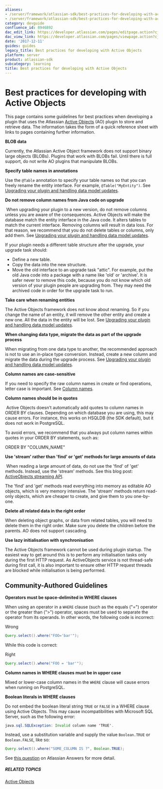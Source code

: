 ```yaml
---
aliases:
- /server/framework/atlassian-sdk/best-practices-for-developing-with-active-objects-8946892.html
- /server/framework/atlassian-sdk/best-practices-for-developing-with-active-objects-8946892.md
category: devguide
confluence_id: 8946892
dac_edit_link: https://developer.atlassian.com/pages/editpage.action?cjm=wozere&pageId=8946892
dac_view_link: https://developer.atlassian.com/pages/viewpage.action?cjm=wozere&pageId=8946892
date: '2017-12-11'
guides: guides
legacy_title: Best practices for developing with Active Objects
platform: server
product: atlassian-sdk
subcategory: learning
title: Best practices for developing with Active Objects
---
```

# Best practices for developing with Active Objects

This page contains some guidelines for best practices when developing a plugin that uses the Atlassian [Active Objects](https://developer.atlassian.com/display/AO/Active+Objects) (AO) plugin to store and retrieve data. The information takes the form of a quick reference sheet with links to pages containing further information.

**BLOB data**

Currently, the Atlassian Active Object framework does not support binary large objects (BLOBs). Plugins that work with BLOBs fail. Until there is full support, do not write AO plugins that manipulate BLOBs.

**Specify table names in annotations**

Use the `@Table` annotation to specify your table names so that you can freely rename the entity interface. For example, `@Table("MyEntity")`. See [Upgrading your plugin and handling data model updates](/server/framework/atlassian-sdk/upgrading-your-plugin-and-handling-data-model-updates).

**Do not remove column names from Java code on upgrade**

 When upgrading your plugin to a new version, do not remove columns unless you are aware of the consequences. Active Objects will make the database match the entity interface in the Java code. It alters tables to match the current interface. Removing columns will result in data loss. For that reason, we recommend that you do not delete tables or columns, only add them. See [Upgrading your plugin and handling data model updates](/server/framework/atlassian-sdk/upgrading-your-plugin-and-handling-data-model-updates). 

If your plugin needs a different table structure after the upgrade, your upgrade task should:

-   Define a new table.
-   Copy the data into the new structure.
-   Move the old interface to an upgrade task "attic". For example, put the old Java code into a package with a name like 'old' or 'archive'. It is safer never to remove this code, because you do not know which old version of your plugin people are upgrading from. They may need the archived code in order for the upgrade task to run.

**Take care when renaming entities**

The Active Objects framework does not know about renaming. So if you change the name of an entity, it will remove the other entity and create a new one. All the data in the entity will be lost. See [Upgrading your plugin and handling data model updates](/server/framework/atlassian-sdk/upgrading-your-plugin-and-handling-data-model-updates).

**When changing data type, migrate the data as part of the upgrade process**

When migrating from one data type to another, the recommended approach is not to use an in-place type conversion. Instead, create a new column and migrate the data during the upgrade process. See [Upgrading your plugin and handling data model updates](/server/framework/atlassian-sdk/upgrading-your-plugin-and-handling-data-model-updates).

**Column names are case-sensitive**

If you need to specify the raw column names in create or find operations, letter case is important. See [Column names](/server/framework/atlassian-sdk/column-names).

**Column names should be in quotes**

 Active Objects doesn't automatically add quotes to column names in ORDER BY clauses. Depending on which database you are using, this may cause errors. For instance, this works on HSQLDB (the SDK default), but it does not work in PostgreSQL.

To avoid errors, we recommend that you always put column names within quotes in your ORDER BY statements, such as:

ORDER BY "COLUMN\_NAME"

**Use 'stream' rather than 'find' or 'get' methods for large amounts of data**

 When reading a large amount of data, do not use the 'find' of 'get' methods. Instead, use the 'stream' methods. See this blog post: <a href="http://blogs.atlassian.com/2011/09/activeobjects_streaming_api/" class="external-link">ActiveObjects streaming API</a>.

The 'find' and 'get' methods read everything into memory as editable AO objects, which is very memory intensive. The 'stream' methods return read-only objects, which are cheaper to create, and give them to you one-by-one.

**Delete all related data in the right order**

When deleting object graphs, or data from related tables, you will need to delete them in the right order. Make sure you delete the children before the parents. AO does not support cascading.

**Use lazy initialisation with synchronisation**

The Active Objects framework cannot be used during plugin startup. The easiest way to get around this is to perform any initialisation tasks only during the first HTTP request. As ActiveObjects service is not thread-safe during first call, it is also important to ensure other HTTP request threads are blocked while initialisation is being performed.

## Community-Authored Guidelines

**Operators must be space-delimited in WHERE clauses**

When using an operator in a `WHERE` clause (such as the equals ("=") operator or the greater than ("&gt;") operator, spaces must be used to separate the operator from its operands. In other words, the following code is incorrect:

Wrong

``` java
Query.select().where("FOO='bar'");
```

While this code is correct:

Right

``` java
Query.select().where("FOO = 'bar'");
```

**Column names in WHERE clauses must be in upper case**

Mixed or lower-case column names in the `WHERE` clause will cause errors when running on PostgreSQL.

**Boolean literals in WHERE clauses**

Do not embed the boolean literal string `TRUE` or `FALSE` in a WHERE clause using Active Objects. This may cause incompatibilities with Microsoft SQL Server, such as the following error:

``` java
java.sql.SQLException: Invalid column name 'TRUE'.
```

Instead, use a substitution variable and supply the value `Boolean.TRUE` or `Boolean.FALSE`, like so: 

``` java
Query.select().where("SOME_COLUMN IS ?", Boolean.TRUE);
```

See <a href="https://answers.atlassian.com/questions/216174/active-objects-mssql-boolean-issue" class="external-link">this question</a> on Atlassian Answers for more detail.

##### RELATED TOPICS

[Active Objects](https://developer.atlassian.com/display/AO/Active+Objects)























































































































































































































































































































































































































